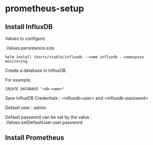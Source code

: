# prometheus-setup
 
## Install InfluxDB

Values to configure:

.Values.persistence.size

`helm install charts/stable/influxdb --name influxdb --namespace monitoring`

Create a database in InfluxDB. 

For example, 

`CREATE DATABASE "<db-name>"`

Save InfluxDB Credentials : \<influxdb-user\> and \<influxdb-password\>

Default user : admin

Default password can be set by the value : .Values.setDefaultUser.user.password

## Install Prometheus


